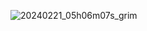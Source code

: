 ![20240221_05h06m07s_grim](https://github.com/root309/dotfiles/assets/118520076/8ee58192-3963-4185-b36b-347d1f2f33de)
